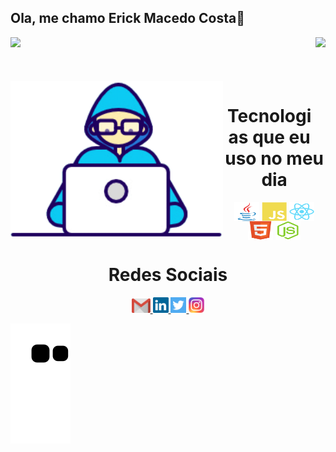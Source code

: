 ## Ola, me chamo Erick Macedo Costa👋

<div>
  <img  height="180em" src="https://github-readme-stats.vercel.app/api?username=Erick-Macedo-Costa&show_icons=true&theme=algolia&include_all_commits=true&count_private=true"/>
   <img align="right" height="150em" src="https://github-readme-stats.vercel.app/api/top-langs/?username=Erick-Macedo-Costa&layout=compact&langs_count=16&theme=algolia"/>
</div>
<br>
<br>
<div  align="center"> 
  <div style="display: inline_block"><br>
    <img align="left" height="250" alt="coding-time" src="Developer.gif">
    <h1 align="center">Tecnologias que eu uso no meu dia</h1>
     <img align="center" height="30" width="40" alt="java-icon" src="https://raw.githubusercontent.com/devicons/devicon/master/icons/java/java-original.svg">
    <img align="center" height="30" width="40" alt="js-icon"  src="https://raw.githubusercontent.com/devicons/devicon/master/icons/javascript/javascript-plain.svg">
    <img align="center" height="30" width="40" alt="react-icon" src="https://raw.githubusercontent.com/devicons/devicon/master/icons/react/react-original.svg">
    <img align="center" height="30" width="40" alt="html-icon" src="https://raw.githubusercontent.com/devicons/devicon/master/icons/html5/html5-original.svg">
    <img align="center" height="30" width="40" alt="nodejs-icon" src="https://raw.githubusercontent.com/devicons/devicon/master/icons/nodejs/nodejs-original.svg">
   </div>  
    
    
  
  <h1 align="center">Redes Sociais</h1>
    <a href = "mailto: work.erickpart28@gmail.com">
      <img width="30" src="gmail.svg">
    </a>
    <a href = "https://www.linkedin.com/in/erick-macedo-2b5221208/">
      <img width="25" src="linkedin.svg">
    </a>
    <a href = "https://twitter.com/ErickM20_/">
      <img width="25" src="twitter.png" height="25.1" >
    </a>
    <a href = "https://www.instagram.com/erickmacedo_/">
      <img width="25" src="instagram.png">
    </a>
</div>
  
![Snake animation](https://github.com/Erick-Macedo-Costa/Erick-Macedo-Costa/blob/output/github-contribution-grid-snake.svg)
